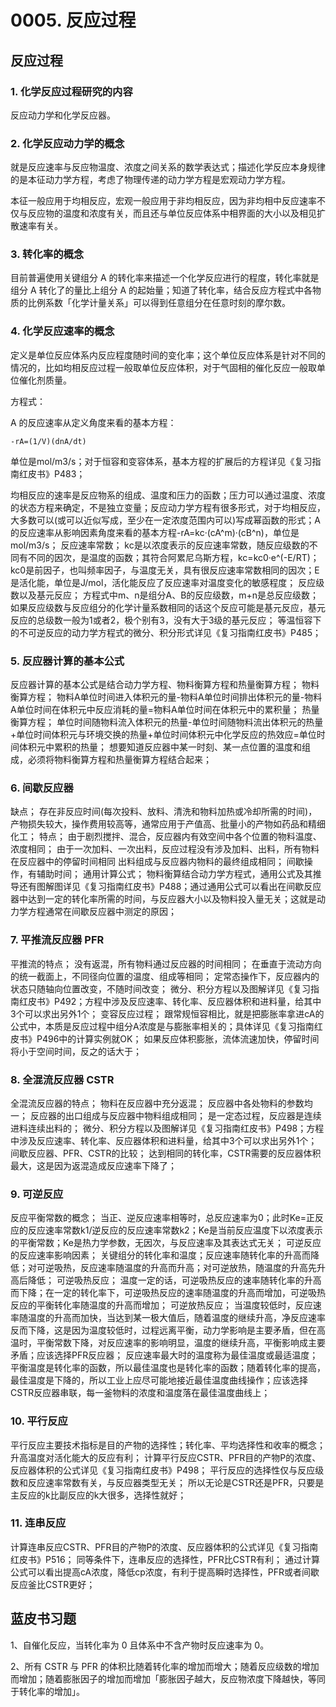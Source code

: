 # 0005. 反应过程

## 反应过程
### 1. 化学反应过程研究的内容
反应动力学和化学反应器。

### 2. 化学反应动力学的概念
就是反应速率与反应物温度、浓度之间关系的数学表达式；描述化学反应本身规律的是本征动力学方程，考虑了物理传递的动力学方程是宏观动力学方程。

本征一般应用于均相反应，宏观一般应用于非均相反应，因为非均相中反应速率不仅与反应物的温度和浓度有关，而且还与单位反应体系中相界面的大小以及相见扩散速率有关。

### 3. 转化率的概念
目前普遍使用关键组分 A 的转化率来描述一个化学反应进行的程度，转化率就是组分 A 转化了的量比上组分 A 的起始量；知道了转化率，结合反应方程式中各物质的比例系数「化学计量关系」可以得到任意组分在任意时刻的摩尔数。

### 4. 化学反应速率的概念
定义是单位反应体系内反应程度随时间的变化率；这个单位反应体系是针对不同的情况的，比如均相反应过程一般取单位反应体积，对于气固相的催化反应一般取单位催化剂质量。

方程式：

A 的反应速率从定义角度来看的基本方程：

	-rA=(1/V)(dnA/dt)

单位是mol/m3/s；对于恒容和变容体系，基本方程的扩展后的方程详见《复习指南红皮书》P483；

均相反应的速率是反应物系的组成、温度和压力的函数；压力可以通过温度、浓度的状态方程来确定，不是独立变量；反应动力学方程有很多形式，对于均相反应，大多数可以(或可以近似写成，至少在一定浓度范围内可以)写成幂函数的形式；A的反应速率从影响因素角度来看的基本方程-rA=kc·(cA^m)·(cB^n)，单位是mol/m3/s；
反应速率常数；
kc是以浓度表示的反应速率常数，随反应级数的不同有不同的因次，是温度的函数；其符合阿累尼乌斯方程，kc=kc0·e^(-E/RT)；kc0是前因子，也叫频率因子，与温度无关，具有很反应速率常数相同的因次；E是活化能，单位是J/mol，活化能反应了反应速率对温度变化的敏感程度；
反应级数以及基元反应；
方程式中m、n是组分A、B的反应级数，m+n是总反应级数；如果反应级数与反应组分的化学计量系数相同的话这个反应可能是基元反应，基元反应的总级数一般为1或者2，极个别有3，没有大于3级的基元反应；
等温恒容下的不可逆反应的动力学方程式的微分、积分形式详见《复习指南红皮书》P485；

### 5. 反应器计算的基本公式
反应器计算的基本公式是结合动力学方程、物料衡算方程和热量衡算方程；
物料衡算方程；
物料A单位时间进入体积元的量-物料A单位时间排出体积元的量-物料A单位时间在体积元中反应消耗的量=物料A单位时间在体积元中的累积量；
热量衡算方程；
单位时间随物料流入体积元的热量-单位时间随物料流出体积元的热量+单位时间体积元与环境交换的热量+单位时间体积元中化学反应的热效应=单位时间体积元中累积的热量；
想要知道反应器中某一时刻、某一点位置的温度和组成，必须将物料衡算方程和热量衡算方程结合起来；

### 6. 间歇反应器
缺点；
存在非反应时间(每次投料、放料、清洗和物料加热或冷却所需的时间)，产物损失较大，操作费用较高等，通常应用于产值高、批量小的产物如药品和精细化工；
特点；
由于剧烈搅拌、混合，反应器内有效空间中各个位置的物料温度、浓度相同；
由于一次加料、一次出料，反应过程没有涉及加料、出料，所有物料在反应器中的停留时间相同
出料组成与反应器内物料的最终组成相同；
间歇操作，有辅助时间；
通用计算公式；
物料衡算结合动力学方程式，通用公式及其推导还有图解图详见《复习指南红皮书》P488；通过通用公式可以看出在间歇反应器中达到一定的转化率所需的时间，与反应器大小以及物料投入量无关；这就是动力学方程通常在间歇反应器中测定的原因；

###  7. 平推流反应器 PFR
平推流的特点；
没有返混，所有物料通过反应器的时间相同；
在垂直于流动方向的统一截面上，不同径向位置的温度、组成等相同；
定常态操作下，反应器内的状态只随轴向位置改变，不随时间改变；
微分、积分方程以及图解详见《复习指南红皮书》P492；方程中涉及反应速率、转化率、反应器体积和进料量，给其中3个可以求出另外1个；
变容反应过程；
跟常规恒容相比，就是把膨胀率拿进cA的公式中，本质是反应过程中组分A浓度是与膨胀率相关的；具体详见《复习指南红皮书》P496中的计算实例就OK；
如果反应体积膨胀，流体流速加快，停留时间将小于空间时间，反之的话大于；

### 8. 全混流反应器 CSTR
全混流反应器的特点；
物料在反应器中充分返混；
反应器中各处物料的参数均一；
反应器的出口组成与反应器中物料组成相同；
是一定态过程，反应器是连续进料连续出料的；
微分、积分方程以及图解详见《复习指南红皮书》P498；方程中涉及反应速率、转化率、反应器体积和进料量，给其中3个可以求出另外1个；
间歇反应器、PFR、CSTR的比较；
达到相同的转化率，CSTR需要的反应器体积最大，这是因为返混造成反应速率下降了；

### 9. 可逆反应
反应平衡常数的概念；
当正、逆反应速率相等时，总反应速率为0；此时Ke=正反应的反应速率常数k1/逆反应的反应速率常数k2；Ke是当前反应温度下以浓度表示的平衡常数；Ke是热力学参数，无因次，与反应速率及其表达式无关；
可逆反应的反应速率影响因素；
关键组分的转化率和温度；反应速率随转化率的升高而降低；对可逆吸热，反应速率随温度的升高而升高；对可逆放热，随温度的升高先升高后降低；
可逆吸热反应；
温度一定的话，可逆吸热反应的速率随转化率的升高而下降；在一定的转化率下，可逆吸热反应的速率随温度的升高而增加，可逆吸热反应的平衡转化率随温度的升高而增加；
可逆放热反应；
当温度较低时，反应速率随温度的升高而加快，当达到某一极大值后，随着温度的继续升高，净反应速率反而下降，这是因为温度较低时，过程远离平衡，动力学影响是主要矛盾，但在高温时，平衡常数下降，对反应速率的影响明显，温度的继续升高，平衡影响成主要矛盾；应该选择PFR反应器；
反应速率最大时的温度称为最佳温度或最适温度；平衡温度是转化率的函数，所以最佳温度也是转化率的函数；随着转化率的提高，最佳温度是下降的，所以工业上应尽可能地接近最佳温度曲线操作；应该选择CSTR反应器串联，每一釜物料的浓度和温度落在最佳温度曲线上；

### 10. 平行反应
平行反应主要技术指标是目的产物的选择性；转化率、平均选择性和收率的概念；升高温度对活化能大的反应有利；
计算平行反应CSTR、PFR目的产物P的浓度、反应器体积的公式详见《复习指南红皮书》P498；
平行反应的选择性仅与反应级数和反应速率常数有关，与反应器类型无关；
所以无论是CSTR还是PFR，只要是主反应的k比副反应的k大很多，选择性就好；

### 11. 连串反应
计算连串反应CSTR、PFR目的产物P的浓度、反应器体积的公式详见《复习指南红皮书》P516；
同等条件下，连串反应的选择性，PFR比CSTR有利；
通过计算公式可以看出提高cA浓度，降低cp浓度，有利于提高瞬时选择性，PFR或者间歇反应釜比CSTR更好；

## 蓝皮书习题
1、自催化反应，当转化率为 0 且体系中不含产物时反应速率为 0。

2、所有 CSTR 与 PFR 的体积比随着转化率的增加而增大；随着反应级数的增加而增加；随着膨胀因子的增加而增加「膨胀因子越大，反应物浓度下降越快，等同于转化率的增加」。





